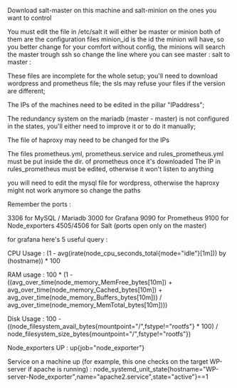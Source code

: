 Download salt-master on this machine and salt-minion on the ones you want to control 

You must edit the file in /etc/salt
it will either be master or minion
both of them are the configuration files
minion_id is the id the minion will have, so you better change for your comfort
without config, the minions will search the master trough ssh so change the line where you can see master : salt to master : <salt master IP>

These files are incomplete for the whole setup;
you'll need to download wordpress and prometheus file;
the sls may refuse your files if the version are different;

The IPs of the machines need to be edited in the pillar "IPaddress";

The redundancy system on the mariadb (master - master) is not configured in the states, you'll either need to improve it or to do it manually;

The file of haproxy may need to be changed for the IPs

The files prometheus.yml, prometheus.service and rules_prometheus.yml must be put inside the dir. of prometheus once it's downloaded
The IP in rules_prometheus must be edited, otherwise it won't listen to anything

you will need to edit the mysql file for wordpress, otherwise the haproxy might not work anymore so change the paths


Remember the ports :

3306 for MySQL / Mariadb
3000 for Grafana
9090 for Prometheus
9100 for Node_exporters
4505/4506 for Salt (ports open only on the master)

for grafana here's 5 useful query :

CPU Usage :
(1 - avg(irate(node_cpu_seconds_total{mode="idle"}[1m])) by (hostname)) * 100

RAM usage :
100 * (1 - ((avg_over_time(node_memory_MemFree_bytes[10m]) + avg_over_time(node_memory_Cached_bytes[10m]) + avg_over_time(node_memory_Buffers_bytes[10m])) / avg_over_time(node_memory_MemTotal_bytes[10m])))

Disk Usage : 
100 - ((node_filesystem_avail_bytes{mountpoint="/",fstype!="rootfs"} * 100) /            node_filesystem_size_bytes{mountpoint="/",fstype!="rootfs"})

Node_exporters UP :
up{job="node_exporter"}

Service on a machine up (for example, this one checks on the target WP-server if apache is running) :
node_systemd_unit_state{hostname="WP-server-Node_exporter",name="apache2.service",state="active"}==1

